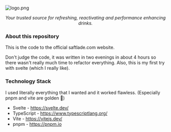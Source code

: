 ![logo.png](docs/logo.png)
<div style="text-align: center; font-style: italic;">Your trusted source for refreshing, reactivating and performance enhancing drinks.</div>

### About this repository
This is the code to the official saftlade.com website.

Don't judge the code, it was written in two evenings in about 4 hours so there wasn't really much time to refactor
everything. Also, this is my first try with svelte (which I really like).

### Technology Stack
I used literally everything that I wanted and it worked flawless. (Especially pnpm and vite are golden 🥇)

- Svelte - https://svelte.dev/
- TypeScript - https://www.typescriptlang.org/
- Vite - https://vitejs.dev/
- pnpm - https://pnpm.io